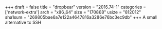 +++
draft = false
title = "dropbear"
version = "2016.74-1"
categories = ['network-extra']
arch = "x86_64"
size = "170868"
usize = "812012"
sha1sum = "269805bae6a7e122a4647816a3286e76bc3ec9db"
+++
A small alternative to SSH
